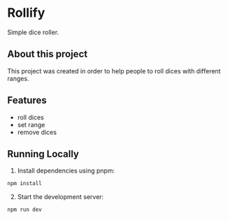# Rollify

Simple dice roller.

## About this project

This project was created in order to help people to roll dices with different ranges.

## Features

-   roll dices
-   set range
-   remove dices

## Running Locally

1. Install dependencies using pnpm:

```sh
npm install
```

2. Start the development server:

```sh
npm run dev
```
